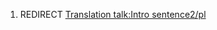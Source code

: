 1.  REDIRECT [Translation talk:Intro
    sentence2/pl](Translation_talk:Intro_sentence2/pl "wikilink")
